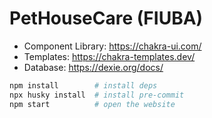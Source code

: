 # PetHouseCare (FIUBA)

- Component Library: https://chakra-ui.com/
- Templates: https://chakra-templates.dev/
- Database: https://dexie.org/docs/

```zsh
npm install        # install deps
npx husky install  # install pre-commit
npm start          # open the website
```
